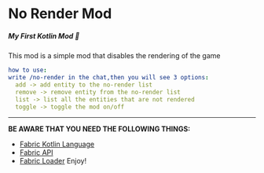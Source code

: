 # No Render Mod
##### My First Kotlin Mod 🎉
This mod is a simple mod that disables the rendering of the game
```yml
how to use:
write /no-render in the chat,then you will see 3 options:
  add -> add entity to the no-render list
  remove -> remove entity from the no-render list
  list -> list all the entities that are not rendered
  toggle -> toggle the mod on/off
```
---------------------
**BE AWARE THAT YOU NEED THE FOLLOWING THINGS:**
- [Fabric Kotlin Language](https://www.modrinth.com/mod/fabric-language-kotlin)
- [Fabric API](https://www.modrinth.com/mod/fabric-api)
- [Fabric Loader](https://fabricmc.net/use/)
Enjoy!